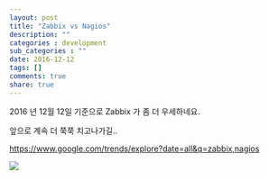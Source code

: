 ```yaml
---
layout: post
title: "Zabbix vs Nagios"
description: ""
categories : development
sub_categories : ""
date: 2016-12-12
tags: []
comments: true
share: true
---
```


2016 년 12월 12일 기준으로 Zabbix 가 좀 더 우세하네요.

앞으로 계속 더 쭉쭉 치고나가길..

  

https://www.google.com/trends/explore?date=all&q=zabbix,nagios

  

![](/assets/images/posts/710/257CF435584E308D307169.PNG)

  

